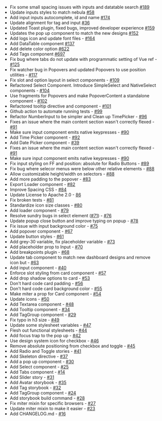 - Fix some small spacing issues with inputs and datatable search [#189](https://github.com/PrefectHQ/miter-design/pull/189)
- Update inputs styles to match nebula [#58](https://github.com/PrefectHQ/nebula-ui/issues/58)
- Add input inputs autocomplete, id and name [#174](input-inputs)
- Update alignment for tag and input [#36](https://github.com/PrefectHQ/nebula-ui/issues/36)
- Updated Toast plugin, fixed bugs, improved developer experience [#159](https://github.com/PrefectHQ/miter-design/pull/159)
- Updates the pop up component to match the new designs [#152](https://github.com/PrefectHQ/miter-design/pull/152)
- Add logs icon and update font files - [#164](https://github.com/PrefectHQ/miter-design/pull/164)
- Add DataTable component [#137](https://github.com/PrefectHQ/miter-design/pull/137)
- Add delete color option [#622](https://github.com/PrefectHQ/orion/issues/622)
- Add Tags component [#697](https://github.com/PrefectHQ/orion/pull/697)
- Fix bug where tabs do not update with programmatic setting of Vue ref - [#125](https://github.com/PrefectHQ/miter-design/pull/126)
- Fix watcher bug in Popovers and updated Popovers to use position utilities - [#117](https://github.com/PrefectHQ/miter-design/pull/117)
- Fix slot and option layout in select components - [#109](https://github.com/PrefectHQ/miter-design/pull/109)
- Refactored Select Component. Introduce SimpleSelect and NativeSelect components - [#104](https://github.com/PrefectHQ/miter-design/pull/104)
- Use fragments for Popovers and make PopoverContent a standalone component - [#102](https://github.com/PrefectHQ/miter-design/pull/102)
- Refactored tooltip directive and component - [#101](https://github.com/PrefectHQ/miter-design/pull/101)
- Github action to automate running tests - [#99](https://github.com/PrefectHQ/miter-design/pull/99)
- Refactor NumberInput to be simpler and Clean up TimePicker - [#96](https://github.com/PrefectHQ/miter-design/pull/96)
- Fixes an issue where the main content section wasn't correctly flexed - [#91](https://github.com/PrefectHQ/miter-design/pull/91)
- Make sure input component emits native keypresses - [#90](https://github.com/PrefectHQ/miter-design/pull/90)
- Add Time Picker component - [#92](https://github.com/PrefectHQ/miter-design/pull/92)
- Add Date Picker component - [#39](https://github.com/PrefectHQ/miter-design/pull/39)
- Fixes an issue where the main content section wasn't correctly flexed - [#91](https://github.com/PrefectHQ/miter-design/pull/91)
- Make sure input component emits native keypresses - [#90](https://github.com/PrefectHQ/miter-design/pull/90)
- Fix input styling on FF and position: absolute for Radio Buttons - [#89](https://github.com/PrefectHQ/miter-design/pull/89)
- Fix bug where selecor menus were below other relative elements - [#88](https://github.com/PrefectHQ/miter-design/pull/88)
- Allow customizable height/width on selectors - [#88](https://github.com/PrefectHQ/miter-design/pull/88)
- Add more padding to the popover - [#83](https://github.com/PrefectHQ/miter-design/pull/83)
- Export Loader component - [#82](https://github.com/PrefectHQ/miter-design/pull/82)
- Improve Spacing CSS - [#84](https://github.com/PrefectHQ/miter-design/pull/84)
- Update License to Apache 2.0 - [86](https://github.com/PrefectHQ/miter-design/pull/86)
- Fix broken tests - [#81](https://github.com/PrefectHQ/miter-design/pull/81)
- Standardize icon size classes - [#80](https://github.com/PrefectHQ/miter-design/pull/80)
- Add loader component - [#79](https://github.com/PrefectHQ/miter-design/pull/79)
- Resolve sundry bugs in select element ([#71](https://github.com/PrefectHQ/miter-design/issues/71)) - [#76](https://github.com/PrefectHQ/miter-design/pull/76)
- Update popup close button and improve typing on popup - [#78](https://github.com/PrefectHQ/miter-design/pull/78)
- Fix issue with input background color - [#75](https://github.com/PrefectHQ/miter-design/pull/75)
- Add popover component - [#67](https://github.com/PrefectHQ/miter-design/pull/67)
- Update button styles - [#61](https://github.com/PrefectHQ/miter-design/pull/61)
- Add grey-30 variable, fix placeholder variable - [#73](https://github.com/PrefectHQ/miter-design/pull/73)
- Add placeholder prop to Input - [#70](https://github.com/PrefectHQ/miter-design/pull/70)
- Add breakpoints plugin - [#68](https://github.com/PrefectHQ/miter-design/pull/68)
- Update tab component to match new dashboard designs and remove icon but - [#63](https://github.com/PrefectHQ/miter-design/pull/63)
- Add input component - [#40](https://github.com/PrefectHQ/miter-design/pull/40)
- Enforce slot styling from card component - [#57](https://github.com/PrefectHQ/miter-design/pull/57)
- Add drop shadow options to card - [#53](https://github.com/PrefectHQ/miter-design/pull/53)
- Don't hard code card padding - [#56](https://github.com/PrefectHQ/miter-design/pull/56)
- Don't hard code card background color - [#55](https://github.com/PrefectHQ/miter-design/pull/55)
- Make miter a prop for Card component - [#54](https://github.com/PrefectHQ/miter-design/pull/54)
- Update icons - [#50](https://github.com/PrefectHQ/miter-design/pull/50)
- Add Textarea component - [#48](https://github.com/PrefectHQ/miter-design/pull/48)
- Add Tooltip component - [#34](https://github.com/PrefectHQ/miter-design/pull/34)
- Add TagGroup component - [#29](https://github.com/PrefectHQ/miter-design/pull/29)
- Fix typo in h3 size - [#49](https://github.com/PrefectHQ/miter-design/pull/49)
- Update some stylesheet variables - [#47](https://github.com/PrefectHQ/miter-design/pull/47)
- Flesh out functional stylesheets - [#44](https://github.com/PrefectHQ/miter-design/pull/44)
- Add focus trap to the pop up - [#42](https://github.com/PrefectHQ/miter-design/pull/42)
- Use design system icon for checkbox - [#46](https://github.com/PrefectHQ/miter-design/pull/46)
- Remove absolute positioning from checkbox and toggle - [#45](https://github.com/PrefectHQ/miter-design/pull/45)
- Add Radio and Toggle stories - [#41](https://github.com/PrefectHQ/miter-design/pull/41)
- Add Skeleton directive - [#37](https://github.com/PrefectHQ/miter-design/pull/37)
- Add a pop up component - [#30](https://github.com/PrefectHQ/miter-design/pull/30)
- Add Select component - [#25](https://github.com/PrefectHQ/miter-design/pull/25)
- Add Tabs component - [#14](https://github.com/PrefectHQ/miter-design/pull/14)
- Add Slider story - [#31](https://github.com/PrefectHQ/miter-design/pull/31)
- Add Avatar storybook - [#35](https://github.com/PrefectHQ/miter-design/pull/35)
- Add Tag storybook - [#32](https://github.com/PrefectHQ/miter-design/pull/32)
- Add TagGroup component - [#24](https://github.com/PrefectHQ/miter-design/pull/24)
- Add storybook build command - [#28](https://github.com/PrefectHQ/miter-design/pull/28)
- Fix miter mixin for specific browsers - [#27](https://github.com/PrefectHQ/miter-design/pull/27)
- Update miter mixin to make it easier - [#23](https://github.com/PrefectHQ/miter-design/pull/23)
- Add CHANGELOG.md - [#16](https://github.com/PrefectHQ/miter-design/pull/16)
